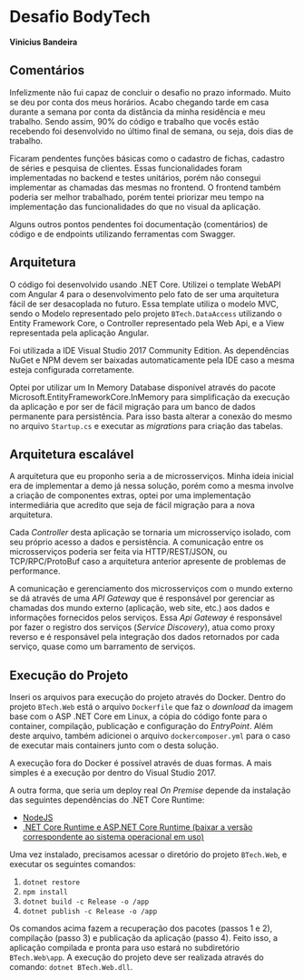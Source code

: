 # Desafio BodyTech
__Vinicius Bandeira__

## Comentários
Infelizmente não fui capaz de concluir o desafio no prazo informado. Muito se deu por conta dos meus horários. Acabo chegando tarde em casa durante a semana por conta da distância da minha residência e meu trabalho. Sendo assim, 90% do código e trabalho que vocês estão recebendo foi desenvolvido no último final de semana, ou seja, dois dias de trabalho.

Ficaram pendentes funções básicas como o cadastro de fichas, cadastro de séries e pesquisa de clientes. Essas funcionalidades foram implementadas no backend e testes unitários, porém não consegui implementar as chamadas das mesmas no frontend. O frontend também poderia ser melhor trabalhado, porém tentei priorizar meu tempo na implementação das funcionalidades do que no visual da aplicação.

Alguns outros pontos pendentes foi documentação (comentários) de código e de endpoints utilizando ferramentas com Swagger.

## Arquitetura
O código foi desenvolvido usando .NET Core. Utilizei o template WebAPI com Angular 4 para o desenvolvimento pelo fato de ser uma arquitetura fácil de ser desacoplada no futuro. Essa template utiliza o modelo MVC, sendo o Modelo representado pelo projeto `BTech.DataAccess` utilizando o Entity Framework Core, o Controller representado pela Web Api, e a View representada pela aplicação Angular.

Foi utilizada a IDE Visual Studio 2017 Community Edition. As dependências NuGet e NPM devem ser baixadas automaticamente pela IDE caso a mesma esteja configurada corretamente.

Optei por utilizar um In Memory Database disponível através do pacote Microsoft.EntityFrameworkCore.InMemory para simplificação da execução da aplicação e por ser de fácil migração para um banco de dados permanente para persistência. Para isso basta alterar a conexão do mesmo no arquivo `Startup.cs` e executar as _migrations_ para criação das tabelas.

## Arquitetura escalável
A arquitetura que eu proponho seria a de microsserviços. Minha ideia inicial era de implementar a demo já nessa solução, porém como a mesma involve a criação de componentes extras, optei por uma implementação intermediária que acredito que seja de fácil migração para a nova arquitetura.

Cada _Controller_ desta aplicação se tornaria um microsserviço isolado, com seu próprio acesso a dados e persistência. A comunicação entre os microsserviços poderia ser feita via HTTP/REST/JSON, ou TCP/RPC/ProtoBuf caso a arquitetura anterior apresente de problemas de performance.

A comunicação e gerenciamento dos microsserviços com o mundo externo se dá através de uma _API Gateway_ que é responsável por gerenciar as chamadas dos mundo externo (aplicação, web site, etc.) aos dados e informações fornecidos pelos serviços. Essa _Api Gateway_ é responsável por fazer o registro dos serviços (_Service Discovery_), atua como proxy reverso e é responsável pela integração dos dados retornados por cada serviço, quase como um barramento de serviços.

## Execução do Projeto
Inseri os arquivos para execução do projeto através do Docker. Dentro do projeto `BTech.Web` está o arquivo `Dockerfile` que faz o _download_ da imagem base com o ASP .NET Core em Linux, a cópia do código fonte para o container, compilação, publicação e configuração do _EntryPoint_. Além deste arquivo, também adicionei o arquivo `dockercomposer.yml` para o caso de executar mais containers junto com o desta solução.

A execução fora do Docker é possível através de duas formas. A mais simples é a execução por dentro do Visual Studio 2017. 

A outra forma, que seria um deploy real _On Premise_ depende da instalação das seguintes dependências do .NET Core Runtime:

- [NodeJS](https://nodejs.org/)
- [.NET Core Runtime e ASP.NET Core Runtime (baixar a versão correspondente ao sistema operacional em uso)](https://www.microsoft.com/net/download/dotnet-core/runtime-2.0.6)

Uma vez instalado, precisamos acessar o diretório do projeto `BTech.Web`, e executar os seguintes comandos:
1. `dotnet restore`
2. `npm install`
3. `dotnet build -c Release -o /app`
4. `dotnet publish -c Release -o /app`

Os comandos acima fazem a recuperação dos pacotes (passos 1 e 2), compilação (passo 3) e publicação da aplicação (passo 4). Feito isso, a aplicação compilada e pronta para uso estará no subdiretório `BTech.Web\app`. A execução do projeto deve ser realizada através do comando: `dotnet BTech.Web.dll`.